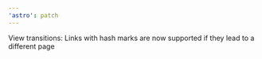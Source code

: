 ```yaml
---
'astro': patch
---
```


View transitions: Links with hash marks are now supported if they lead to a different page
